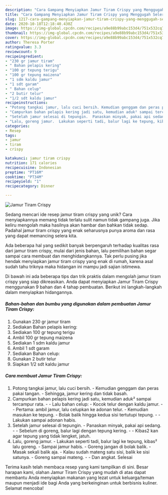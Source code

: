 ```yaml
---
description: "Cara Gampang Menyiapkan Jamur Tiram Crispy yang Menggugah Selera"
title: "Cara Gampang Menyiapkan Jamur Tiram Crispy yang Menggugah Selera"
slug: 1217-cara-gampang-menyiapkan-jamur-tiram-crispy-yang-menggugah-selera
date: 2020-10-18T12:18:40.430Z
image: https://img-global.cpcdn.com/recipes/a9e88b99abc153d4/751x532cq70/jamur-tiram-crispy-foto-resep-utama.jpg
thumbnail: https://img-global.cpcdn.com/recipes/a9e88b99abc153d4/751x532cq70/jamur-tiram-crispy-foto-resep-utama.jpg
cover: https://img-global.cpcdn.com/recipes/a9e88b99abc153d4/751x532cq70/jamur-tiram-crispy-foto-resep-utama.jpg
author: Theresa Porter
ratingvalue: 3.3
reviewcount: 9
recipeingredient:
- "230 gr jamur tiram"
- " Bahan pelapis kering"
- "100 gr tepung terigu"
- "100 gr tepung maizena"
- "1 sdm kaldu jamur"
- "1 sdt garam"
- " Bahan celup"
- "2 butir telur"
- "1/2 sdt kaldu jamur"
recipeinstructions:
- "Potong tangkai jamur, lalu cuci bersih. Kemudian genggam dan peras pakai tangan. Sehingga, jamur kering dan tidak basah."
- "Campurkan bahan pelapis kering jadi satu, kemudian aduk² sampai tercampur rata.   Lalu bahan celup: Kocok telur dengan kaldu jamur.   Pertama: ambil jamur, lalu celupkan ke adonan telur.  Kemudian masukan ke tepung.  Bolak balik hingga kedua sisi tertutupi tepung.   Lakukan sampai adonan habis."
- "Setelah jamur selesai di tepungin.  Panaskan minyak, pakai api sedang.   Sebelum di goreng, balur lagi dengan tepung kering.   Kibas2 kan agar tepung yang tidak lengket, jatuh."
- "Lalu, goreng jamur.  Lakukan seperti tadi, balur lagi ke tepung, kibas² lalu goreng.  Sampai jamur habis.  Goreng jangan di bolak balik.  Masak sekali balik aja.  Kalau sudah mateng satu sisi, balik ke sisi satunya.  Goreng sampai mateng.   Dan angkat. Selesai"
categories:
- Resep
tags:
- jamur
- tiram
- crispy

katakunci: jamur tiram crispy 
nutrition: 171 calories
recipecuisine: Indonesian
preptime: "PT16M"
cooktime: "PT34M"
recipeyield: "1"
recipecategory: Dinner

---
```



![Jamur Tiram Crispy](https://img-global.cpcdn.com/recipes/a9e88b99abc153d4/751x532cq70/jamur-tiram-crispy-foto-resep-utama.jpg)

Sedang mencari ide resep jamur tiram crispy yang unik? Cara menyiapkannya memang tidak terlalu sulit namun tidak gampang juga. Jika keliru mengolah maka hasilnya akan hambar dan bahkan tidak sedap. Padahal jamur tiram crispy yang enak seharusnya punya aroma dan rasa yang dapat memancing selera kita.



Ada beberapa hal yang sedikit banyak berpengaruh terhadap kualitas rasa dari jamur tiram crispy, mulai dari jenis bahan, lalu pemilihan bahan segar sampai cara membuat dan menghidangkannya. Tak perlu pusing jika hendak menyiapkan jamur tiram crispy yang enak di rumah, karena asal sudah tahu triknya maka hidangan ini mampu jadi sajian istimewa.


Di bawah ini ada beberapa tips dan trik praktis dalam mengolah jamur tiram crispy yang siap dikreasikan. Anda dapat menyiapkan Jamur Tiram Crispy menggunakan 9 bahan dan 4 tahap pembuatan. Berikut ini langkah-langkah dalam menyiapkan hidangannya.

<!--inarticleads1-->

##### Bahan-bahan dan bumbu yang digunakan dalam pembuatan Jamur Tiram Crispy:

1. Gunakan 230 gr jamur tiram
1. Sediakan  Bahan pelapis kering:
1. Sediakan 100 gr tepung terigu
1. Ambil 100 gr tepung maizena
1. Sediakan 1 sdm kaldu jamur
1. Ambil 1 sdt garam
1. Sediakan  Bahan celup:
1. Gunakan 2 butir telur
1. Siapkan 1/2 sdt kaldu jamur




<!--inarticleads2-->

##### Cara membuat Jamur Tiram Crispy:

1. Potong tangkai jamur, lalu cuci bersih. - Kemudian genggam dan peras pakai tangan. - Sehingga, jamur kering dan tidak basah.
1. Campurkan bahan pelapis kering jadi satu, kemudian aduk² sampai tercampur rata.  -  - Lalu bahan celup: - Kocok telur dengan kaldu jamur.  -  - Pertama: ambil jamur, lalu celupkan ke adonan telur.  - Kemudian masukan ke tepung.  - Bolak balik hingga kedua sisi tertutupi tepung.  -  - Lakukan sampai adonan habis.
1. Setelah jamur selesai di tepungin.  - Panaskan minyak, pakai api sedang.  -  - Sebelum di goreng, balur lagi dengan tepung kering.  -  - Kibas2 kan agar tepung yang tidak lengket, jatuh.
1. Lalu, goreng jamur.  - Lakukan seperti tadi, balur lagi ke tepung, kibas² lalu goreng.  - Sampai jamur habis.  - Goreng jangan di bolak balik.  - Masak sekali balik aja.  - Kalau sudah mateng satu sisi, balik ke sisi satunya.  - Goreng sampai mateng.  -  - Dan angkat. Selesai




Terima kasih telah membaca resep yang kami tampilkan di sini. Besar harapan kami, olahan Jamur Tiram Crispy yang mudah di atas dapat membantu Anda menyiapkan makanan yang lezat untuk keluarga/teman maupun menjadi ide bagi Anda yang berkeinginan untuk berbisnis kuliner. Selamat mencoba!
